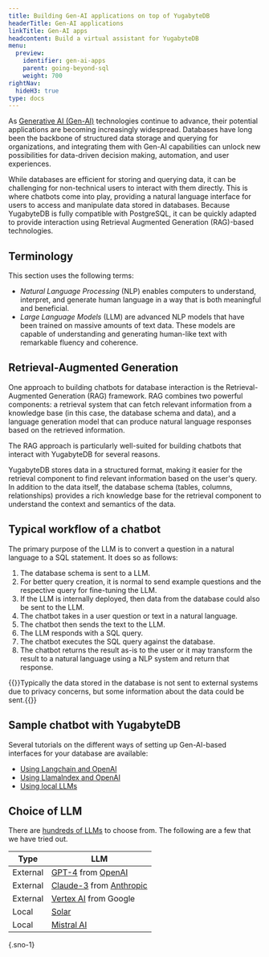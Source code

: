 ```yaml
---
title: Building Gen-AI applications on top of YugabyteDB
headerTitle: Gen-AI applications
linkTitle: Gen-AI apps
headcontent: Build a virtual assistant for YugabyteDB
menu:
  preview:
    identifier: gen-ai-apps
    parent: going-beyond-sql
    weight: 700
rightNav:
  hideH3: true
type: docs
---
```


As [Generative AI (Gen-AI)](https://generativeai.net/) technologies continue to advance, their potential applications are becoming increasingly widespread. Databases have long been the backbone of structured data storage and querying for organizations, and integrating them with Gen-AI capabilities can unlock new possibilities for data-driven decision making, automation, and user experiences.

While databases are efficient for storing and querying data, it can be challenging for non-technical users to interact with them directly. This is where chatbots come into play, providing a natural language interface for users to access and manipulate data stored in databases. Because YugabyteDB is fully compatible with PostgreSQL, it can be quickly adapted to provide interaction using Retrieval Augmented Generation (RAG)-based technologies.

## Terminology

This section uses the following terms:

- _Natural Language Processing_ (NLP) enables computers to understand, interpret, and generate human language in a way that is both meaningful and beneficial.
- _Large Language Models_ (LLM) are advanced NLP models that have been trained on massive amounts of text data. These models are capable of understanding and generating human-like text with remarkable fluency and coherence.

## Retrieval-Augmented Generation

One approach to building chatbots for database interaction is the Retrieval-Augmented Generation (RAG) framework. RAG combines two powerful components: a retrieval system that can fetch relevant information from a knowledge base (in this case, the database schema and data), and a language generation model that can produce natural language responses based on the retrieved information.

The RAG approach is particularly well-suited for building chatbots that interact with YugabyteDB for several reasons.

YugabyteDB stores data in a structured format, making it easier for the retrieval component to find relevant information based on the user's query. In addition to the data itself, the database schema (tables, columns, relationships) provides a rich knowledge base for the retrieval component to understand the context and semantics of the data.

## Typical workflow of a chatbot

The primary purpose of the LLM is to convert a question in a natural language to a SQL statement. It does so as follows:

1. The database schema is sent to a LLM.
1. For better query creation, it is normal to send example questions and the respective query for fine-tuning the LLM.
1. If the LLM is internally deployed, then data from the database could also be sent to the LLM.
1. The chatbot takes in a user question or text in a natural language.
1. The chatbot then sends the text to the LLM.
1. The LLM responds with a SQL query.
1. The chatbot executes the SQL query against the database.
1. The chatbot returns the result as-is to the user or it may transform the result to a natural language using a NLP system and return that response.

{{<warning>}}Typically the data stored in the database is not sent to external systems due to privacy concerns, but some information about the data could be sent.{{</warning>}}

## Sample chatbot with YugabyteDB

Several tutorials on the different ways of setting up Gen-AI-based interfaces for your database are available:

- [Using Langchain and OpenAI](/stable/tutorials/ai/ai-langchain-openai/)
- [Using LlamaIndex and OpenAI](/stable/tutorials/ai/ai-llamaindex-openai/)
- [Using local LLMs](/stable/tutorials/ai/ai-localai/)

## Choice of LLM

There are [hundreds of LLMs](https://huggingface.co/spaces/HuggingFaceH4/open_llm_leaderboard) to choose from. The following are a few that we have tried out.

|   Type   |                                     LLM                                      |
| -------- | ---------------------------------------------------------------------------- |
| External | [GPT-4](https://openai.com/research/gpt-4) from [OpenAI](https://openai.com) |
| External | [Claude-3](https://claude.ai/) from [Anthropic](https://www.anthropic.com/)  |
| External | [Vertex AI](https://cloud.google.com/vertex-ai?hl=en) from Google            |
| Local    | [Solar](https://www.upstage.ai/solar-llm)                                    |
| Local    | [Mistral AI](https://mistral.ai/)                                            |
{.sno-1}
